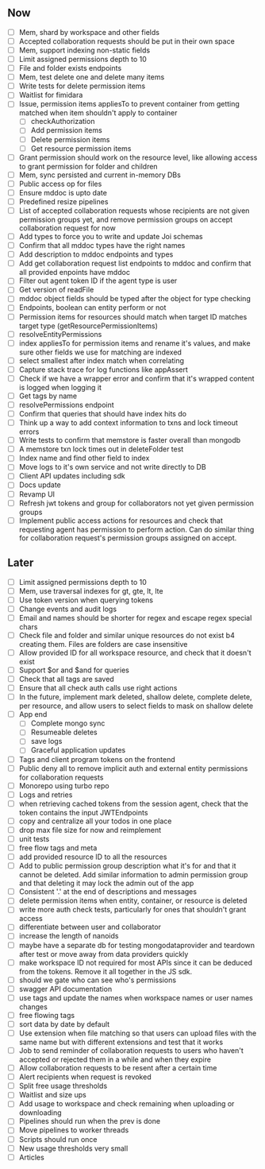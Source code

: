 ## Now

- [ ] Mem, shard by workspace and other fields
- [ ] Accepted collaboration requests should be put in their own space
- [ ] Mem, support indexing non-static fields
- [ ] Limit assigned permissions depth to 10
- [ ] File and folder exists endpoints
- [ ] Mem, test delete one and delete many items
- [ ] Write tests for delete permission items
- [ ] Waitlist for fimidara
- [ ] Issue, permission items appliesTo to prevent container from getting matched when item shouldn't apply to container
  - [ ] checkAuthorization
  - [ ] Add permission items
  - [ ] Delete permission items
  - [ ] Get resource permission items
- [ ] Grant permission should work on the resource level, like allowing access to grant permission for folder and children
- [ ] Mem, sync persisted and current in-memory DBs
- [ ] Public access op for files
- [ ] Ensure mddoc is upto date
- [ ] Predefined resize pipelines
- [ ] List of accepted collaboration requests whose recipients are not given permission groups yet, and remove permission groups on accept collaboration request for now
- [ ] Add types to force you to write and update Joi schemas
- [ ] Confirm that all mddoc types have the right names
- [ ] Add description to mddoc endpoints and types
- [ ] Add get collaboration request list endpoints to mddoc and confirm that all provided enpoints have mddoc
- [ ] Filter out agent token ID if the agent type is user
- [ ] Get version of readFile
- [ ] mddoc object fields should be typed after the object for type checking
- [ ] Endpoints, boolean can entity perform or not
- [ ] Permission items for resources should match when target ID matches target type (getResourcePermissionItems)
- [ ] resolveEntityPermissions
- [ ] index appliesTo for permission items and rename it's values, and make sure other fields we use for matching are indexed
- [ ] select smallest after index match when correlating
- [ ] Capture stack trace for log functions like appAssert
- [ ] Check if we have a wrapper error and confirm that it's wrapped content is logged when logging it
- [ ] Get tags by name
- [ ] resolvePermissions endpoint
- [ ] Confirm that queries that should have index hits do
- [ ] Think up a way to add context information to txns and lock timeout errors
- [ ] Write tests to confirm that memstore is faster overall than mongodb
- [ ] A memstore txn lock times out in deleteFolder test
- [ ] Index name and find other field to index
- [ ] Move logs to it's own service and not write directly to DB
- [ ] Client API updates including sdk
- [ ] Docs update
- [ ] Revamp UI
- [ ] Refresh jwt tokens and group for collaborators not yet given permission groups
- [ ] Implement public access actions for resources and check that requesting agent has permission to perform action. Can do similar thing for collaboration request's permission groups assigned on accept.

## Later

- [ ] Limit assigned permissions depth to 10
- [ ] Mem, use traversal indexes for gt, gte, lt, lte
- [ ] Use token version when querying tokens
- [ ] Change events and audit logs
- [ ] Email and names should be shorter for regex and escape regex special chars
- [ ] Check file and folder and similar unique resources do not exist b4 creating them. Files are folders are case insensitive
- [ ] Allow provided ID for all workspace resource, and check that it doesn't exist
- [ ] Support $or and $and for queries
- [ ] Check that all tags are saved
- [ ] Ensure that all check auth calls use right actions
- [ ] In the future, implement mark deleted, shallow delete, complete delete, per resource, and allow users to select fields to mask on shallow delete
- [ ] App end
  - [ ] Complete mongo sync
  - [ ] Resumeable deletes
  - [ ] save logs
  - [ ] Graceful application updates
- [ ] Tags and client program tokens on the frontend
- [ ] Public deny all to remove implicit auth and external entity permissions for collaboration requests
- [ ] Monorepo using turbo repo
- [ ] Logs and retries
- [ ] when retrieving cached tokens from the session agent, check that the token contains the input JWTEndpoints
- [ ] copy and centralize all your todos in one place
- [ ] drop max file size for now and reimplement
- [ ] unit tests
- [ ] free flow tags and meta
- [ ] add provided resource ID to all the resources
- [ ] Add to public permission group description what it's for and that it cannot be deleted. Add similar information to admin permission group and that deleting it may lock the admin out of the app
- [ ] Consistent '.' at the end of descriptions and messages
- [ ] delete permission items when entity, container, or resource is deleted
- [ ] write more auth check tests, particularly for ones that shouldn't grant access
- [ ] differentiate between user and collaborator
- [ ] increase the length of nanoids
- [ ] maybe have a separate db for testing mongodataprovider and teardown after test or move away from data providers quickly
- [ ] make workspace ID not required for most APIs since it can be deduced from the tokens. Remove it all together in the JS sdk.
- [ ] should we gate who can see who's permissions
- [ ] swagger API documentation
- [ ] use tags and update the names when workspace names or user names changes
- [ ] free flowing tags
- [ ] sort data by date by default
- [ ] Use extension when file matching so that users can upload files with the same name but with different extensions and test that it works
- [ ] Job to send reminder of collaboration requests to users who haven't accepted or rejected them in a while and when they expire
- [ ] Allow collaboration requests to be resent after a certain time
- [ ] Alert recipients when request is revoked
- [ ] Split free usage thresholds
- [ ] Waitlist and size ups
- [ ] Add usage to workspace and check remaining when uploading or downloading
- [ ] Pipelines should run when the prev is done
- [ ] Move pipelines to worker threads
- [ ] Scripts should run once
- [ ] New usage thresholds very small
- [ ] Articles
